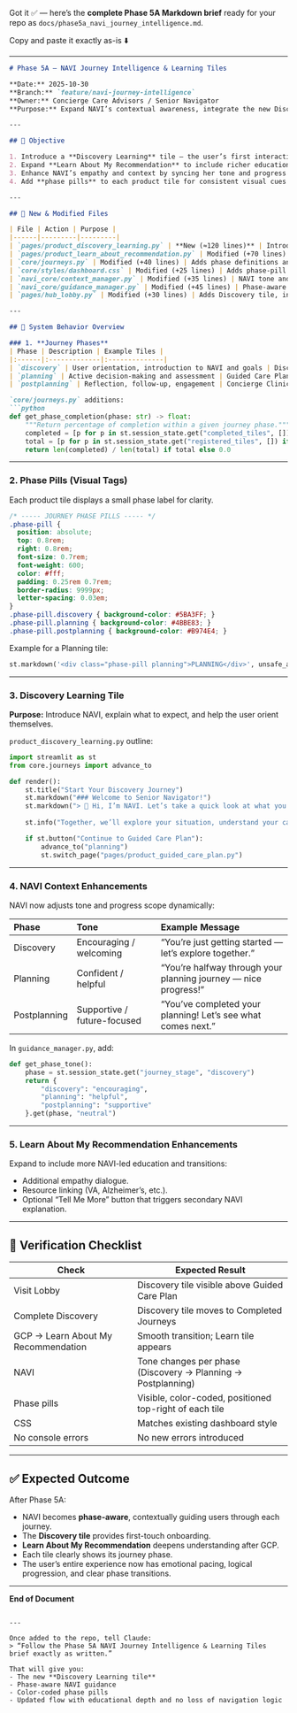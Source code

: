Got it ✅ — here’s the **complete Phase 5A Markdown brief** ready for your repo as
`docs/phase5a_navi_journey_intelligence.md`.

Copy and paste it exactly as-is ⬇️

---

````markdown
# Phase 5A — NAVI Journey Intelligence & Learning Tiles

**Date:** 2025-10-30  
**Branch:** `feature/navi-journey-intelligence`  
**Owner:** Concierge Care Advisors / Senior Navigator  
**Purpose:** Expand NAVI’s contextual awareness, integrate the new Discovery and Learning tiles, and add visual “Journey Phase” pills across product tiles for consistency and clarity.  

---

## 🎯 Objective

1. Introduce a **Discovery Learning** tile — the user’s first interaction in the app.  
2. Expand **Learn About My Recommendation** to include richer educational flow.  
3. Enhance NAVI’s empathy and context by syncing her tone and progress tracking with the user’s *current journey phase* (Discovery → Planning → Postplanning).  
4. Add **phase pills** to each product tile for consistent visual cues and progress awareness.  

---

## 🧩 New & Modified Files

| File | Action | Purpose |
|------|---------|---------|
| `pages/product_discovery_learning.py` | **New (≈120 lines)** | Introduces Discovery tile and orientation experience |
| `pages/product_learn_about_recommendation.py` | Modified (+70 lines) | Adds NAVI educational dialog and resource content |
| `core/journeys.py` | Modified (+40 lines) | Adds phase definitions and completion tracking per phase |
| `core/styles/dashboard.css` | Modified (+25 lines) | Adds phase-pill CSS |
| `navi_core/context_manager.py` | Modified (+35 lines) | NAVI tone and context updates based on phase |
| `navi_core/guidance_manager.py` | Modified (+45 lines) | Phase-aware guidance text injection |
| `pages/hub_lobby.py` | Modified (+30 lines) | Adds Discovery tile, injects phase pills for all tiles |

---

## 🧱 System Behavior Overview

### 1. **Journey Phases**
| Phase | Description | Example Tiles |
|:------|:-------------|:--------------|
| `discovery` | User orientation, introduction to NAVI and goals | Discovery Learning, Learn About My Recommendation |
| `planning` | Active decision-making and assessment | Guided Care Plan, Cost Planner, My Advisor |
| `postplanning` | Reflection, follow-up, engagement | Concierge Clinical Review, Additional Services |

`core/journeys.py` additions:
```python
def get_phase_completion(phase: str) -> float:
    """Return percentage of completion within a given journey phase."""
    completed = [p for p in st.session_state.get("completed_tiles", []) if p["phase"] == phase]
    total = [p for p in st.session_state.get("registered_tiles", []) if p["phase"] == phase]
    return len(completed) / len(total) if total else 0.0
````

---

### 2. **Phase Pills (Visual Tags)**

Each product tile displays a small phase label for clarity.

```css
/* ----- JOURNEY PHASE PILLS ----- */
.phase-pill {
  position: absolute;
  top: 0.8rem;
  right: 0.8rem;
  font-size: 0.7rem;
  font-weight: 600;
  color: #fff;
  padding: 0.25rem 0.7rem;
  border-radius: 9999px;
  letter-spacing: 0.03em;
}
.phase-pill.discovery { background-color: #5BA3FF; }
.phase-pill.planning { background-color: #4BBE83; }
.phase-pill.postplanning { background-color: #B974E4; }
```

Example for a Planning tile:

```python
st.markdown('<div class="phase-pill planning">PLANNING</div>', unsafe_allow_html=True)
```

---

### 3. **Discovery Learning Tile**

**Purpose:** Introduce NAVI, explain what to expect, and help the user orient themselves.

`product_discovery_learning.py` outline:

```python
import streamlit as st
from core.journeys import advance_to

def render():
    st.title("Start Your Discovery Journey")
    st.markdown("### Welcome to Senior Navigator!")
    st.markdown("> 👋 Hi, I’m NAVI. Let’s take a quick look at what you can do here.")
    
    st.info("Together, we’ll explore your situation, understand your care options, and help you plan confidently.")

    if st.button("Continue to Guided Care Plan"):
        advance_to("planning")
        st.switch_page("pages/product_guided_care_plan.py")
```

---

### 4. **NAVI Context Enhancements**

NAVI now adjusts tone and progress scope dynamically:

| Phase        | Tone                        | Example Message                                                 |
| :----------- | :-------------------------- | :-------------------------------------------------------------- |
| Discovery    | Encouraging / welcoming     | “You’re just getting started — let’s explore together.”         |
| Planning     | Confident / helpful         | “You’re halfway through your planning journey — nice progress!” |
| Postplanning | Supportive / future-focused | “You’ve completed your planning! Let’s see what comes next.”    |

In `guidance_manager.py`, add:

```python
def get_phase_tone():
    phase = st.session_state.get("journey_stage", "discovery")
    return {
        "discovery": "encouraging",
        "planning": "helpful",
        "postplanning": "supportive"
    }.get(phase, "neutral")
```

---

### 5. **Learn About My Recommendation Enhancements**

Expand to include more NAVI-led education and transitions:

* Additional empathy dialogue.
* Resource linking (VA, Alzheimer’s, etc.).
* Optional “Tell Me More” button that triggers secondary NAVI explanation.

---

## 🧪 Verification Checklist

| Check                               | Expected Result                                              |
| ----------------------------------- | ------------------------------------------------------------ |
| Visit Lobby                         | Discovery tile visible above Guided Care Plan                |
| Complete Discovery                  | Discovery tile moves to Completed Journeys                   |
| GCP → Learn About My Recommendation | Smooth transition; Learn tile appears                        |
| NAVI                                | Tone changes per phase (Discovery → Planning → Postplanning) |
| Phase pills                         | Visible, color-coded, positioned top-right of each tile      |
| CSS                                 | Matches existing dashboard style                             |
| No console errors                   | No new errors introduced                                     |

---

## ✅ Expected Outcome

After Phase 5A:

* NAVI becomes **phase-aware**, contextually guiding users through each journey.
* The **Discovery tile** provides first-touch onboarding.
* **Learn About My Recommendation** deepens understanding after GCP.
* Each tile clearly shows its journey phase.
* The user’s entire experience now has emotional pacing, logical progression, and clear phase transitions.

---

**End of Document**

```

---

Once added to the repo, tell Claude:  
> “Follow the Phase 5A NAVI Journey Intelligence & Learning Tiles brief exactly as written.”  

That will give you:
- The new **Discovery Learning tile**
- Phase-aware NAVI guidance
- Color-coded phase pills
- Updated flow with educational depth and no loss of navigation logic
```
